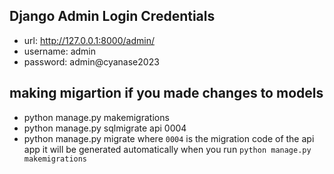 ## Django Admin Login Credentials
- url:  http://127.0.0.1:8000/admin/
- username: admin
- password: admin@cyanase2023
## making migartion if you made changes to models
- python manage.py makemigrations
- python manage.py sqlmigrate api 0004 
- python manage.py migrate
where `0004` is the migration code of the api app it will be generated automatically when you run `python manage.py makemigrations`